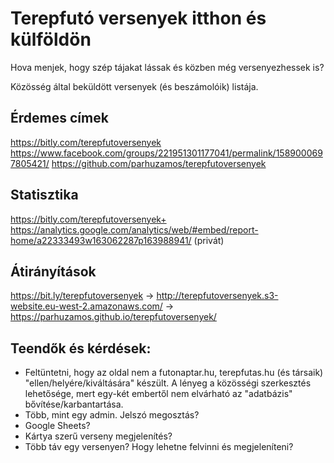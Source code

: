 # Terepfutó versenyek itthon és külföldön

Hova menjek, hogy szép tájakat lássak és közben még versenyezhessek is?

Közösség által beküldött versenyek (és beszámolóik) listája.

## Érdemes címek

https://bitly.com/terepfutoversenyek
https://www.facebook.com/groups/221951301177041/permalink/1589000697805421/
https://github.com/parhuzamos/terepfutoversenyek

## Statisztika

https://bitly.com/terepfutoversenyek+
https://analytics.google.com/analytics/web/#embed/report-home/a22333493w163062287p163988941/ (privát)

## Átirányítások

https://bit.ly/terepfutoversenyek -> http://terepfutoversenyek.s3-website.eu-west-2.amazonaws.com/ -> https://parhuzamos.github.io/terepfutoversenyek/


## Teendők és kérdések:
* Feltüntetni, hogy az oldal nem a futonaptar.hu, terepfutas.hu (és társaik) "ellen/helyére/kiváltására" készült. A lényeg a közösségi szerkesztés lehetősége, mert egy-két embertől nem elvárható az "adatbázis" bővítése/karbantartása.
* Több, mint egy admin. Jelszó megosztás?
* Google Sheets? 
* Kártya szerű verseny megjelenítés?
* Több táv egy versenyen? Hogy lehetne felvinni és megjeleníteni?
